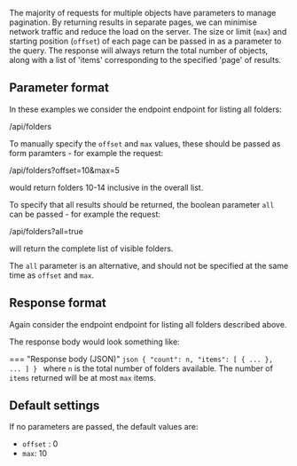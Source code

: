 The majority of requests for multiple objects have parameters to manage pagination.  By returning results in separate pages, we can minimise 
network traffic and reduce the load on the server.  The size or limit (`max`) and starting position (`offset`) of each page can be passed in as a 
parameter 
to the query.  The response will always return the total number of objects, along with a list of 'items' corresponding to the specified 'page' of 
results.

## Parameter format

In these examples we consider the endpoint endpoint for listing all folders:

<endpoint class="get">/api/folders</endpoint>

To manually specify the `offset` and `max` values, these should be passed as form paramters - for example the request:
    
<endpoint class="get">/api/folders?offset=10&max=5</endpoint>

would return folders 10-14 inclusive in the overall list.

To specify that all results should be returned, the boolean parameter `all` can be passed - for example the request:

<endpoint class="get">/api/folders?all=true</endpoint>

will return the complete list of visible folders.

The `all` parameter is an alternative, and should not be specified at the same time as `offset` and `max`.


## Response format 

Again consider the endpoint endpoint for listing all folders described above.

The response body would look something like:

=== "Response body (JSON)"
    ```json
    {
        "count": n,
        "items": [
            {
                ...
            },
            ...
        ]
    }
    ```
where `n` is the total number of folders available.  The number of `items` returned will be at most `max` items.


## Default settings 

If no parameters are passed, the default values are:

-  `offset` : 0
- `max`: 10